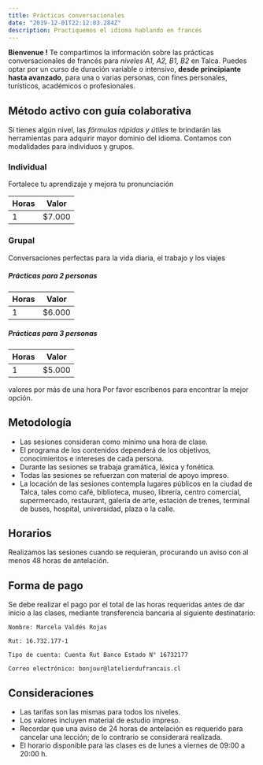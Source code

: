 ```yaml
---
title: Prácticas conversacionales
date: "2019-12-01T22:12:03.284Z"
description: Practiquemos el idioma hablando en francés
---
```


**Bienvenue !** Te compartimos la información sobre las prácticas conversacionales de francés para *niveles A1, A2, B1, B2* en Talca.
Puedes optar por un curso de duración variable o intensivo, **desde principiante hasta avanzado**, para una o varias personas, con fines personales, turísticos, académicos o profesionales.

## Método activo con guía colaborativa

Si tienes algún nivel, las *fórmulas rápidas y útiles* te brindarán las herramientas para adquirir mayor dominio del idioma. Contamos con modalidades para individuos y grupos.

### Individual

Fortalece tu aprendizaje y mejora tu pronunciación

|Horas|Valor|
|---|---|
|1 | $7.000 |

### Grupal

Conversaciones perfectas para la vida diaria, el trabajo y los viajes

##### Prácticas para 2 personas

| Horas | Valor |
| ------ | ------ |
| 1 | $6.000 |

##### Prácticas para 3 personas

| Horas | Valor |
| ------ | ------ |
| 1 | $5.000 |

valores por más de una hora
Por favor escríbenos para encontrar la mejor opción.

## Metodología

- Las sesiones consideran como mínimo una hora de clase.
- El programa de los contenidos dependerá de los objetivos, conocimientos e intereses de cada persona.
- Durante las sesiones se trabaja gramática, léxica y fonética.
- Todas las sesiones se refuerzan con material de apoyo impreso.
- La locación de las sesiones contempla lugares públicos en la ciudad de Talca, tales como café, biblioteca, museo, librería, centro comercial, supermercado, restaurant, galería de arte, estación de trenes, terminal de buses, hospital, universidad, plaza o la calle.

## Horarios

Realizamos las sesiones cuando se requieran, procurando un aviso con al menos 48 horas de antelación.

## Forma de pago

Se debe realizar el pago por el total de las horas requeridas antes de dar inicio a las clases, mediante transferencia bancaria al siguiente destinatario:

    Nombre: Marcela Valdés Rojas

    Rut: 16.732.177-1

    Tipo de cuenta: Cuenta Rut Banco Estado N° 16732177

    Correo electrónico: bonjour@latelierdufrancais.cl

## Consideraciones

- Las tarifas son las mismas para todos los niveles.
- Los valores incluyen material de estudio impreso.
- Recordar que una aviso de 24 horas de antelación es requerido para cancelar una lección; de lo contrario se considerará realizada.
- El horario disponible para las clases es de lunes a viernes de 09:00 a 20:00 h.
